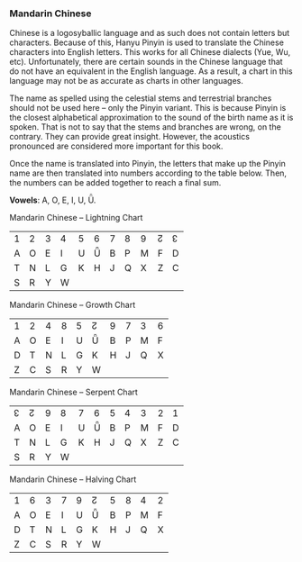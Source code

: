 ### <span id="anchor-25"></span>Mandarin Chinese

Chinese is a logosyballic language and as such does not contain letters
but characters. Because of this, Hanyu Pinyin is used to translate the
Chinese characters into English letters. This works for all Chinese
dialects (Yue, Wu, etc). Unfortunately, there are certain sounds in the
Chinese language that do not have an equivalent in the English language.
As a result, a chart in this language may not be as accurate as charts
in other languages. 

The name as spelled using the celestial stems and terrestrial branches
should not be used here – only the Pinyin variant. This is because
Pinyin is the closest alphabetical approximation to the sound of the
birth name as it is spoken. That is not to say that the stems and
branches are wrong, on the contrary. They can provide great insight.
However, the acoustics pronounced are considered more important for this
book.

Once the name is translated into Pinyin, the letters that make up the
Pinyin name are then translated into numbers according to the table
below. Then, the numbers can be added together to reach a final sum. 

**Vowels**: A, O, E, I, U, Ǖ.

Mandarin Chinese – Lightning Chart

|   |   |   |   |   |   |   |   |   |   |   |
| - | - | - | - | - | - | - | - | - | - | - |
| 1 | 2 | 3 | 4 | 5 | 6 | 7 | 8 | 9 | ↊ | ↋ |
| A | O | E | I | U | Ǖ | B | P | M | F | D |
| T | N | L | G | K | H | J | Q | X | Z | C |
| S | R | Y | W |   |   |   |   |   |   |   |

Mandarin Chinese – Growth Chart

|   |   |   |   |   |   |   |   |   |   |
| - | - | - | - | - | - | - | - | - | - |
| 1 | 2 | 4 | 8 | 5 | ↊ | 9 | 7 | 3 | 6 |
| A | O | E | I | U | Ǖ | B | P | M | F |
| D | T | N | L | G | K | H | J | Q | X |
| Z | C | S | R | Y | W |   |   |   |   |

Mandarin Chinese – Serpent Chart

|   |   |   |   |   |   |   |   |   |   |   |
| - | - | - | - | - | - | - | - | - | - | - |
| ↋ | ↊ | 9 | 8 | 7 | 6 | 5 | 4 | 3 | 2 | 1 |
| A | O | E | I | U | Ǖ | B | P | M | F | D |
| T | N | L | G | K | H | J | Q | X | Z | C |
| S | R | Y | W |   |   |   |   |   |   |   |

Mandarin Chinese – Halving Chart

|   |   |   |   |   |   |   |   |   |   |
| - | - | - | - | - | - | - | - | - | - |
| 1 | 6 | 3 | 7 | 9 | ↊ | 5 | 8 | 4 | 2 |
| A | O | E | I | U | Ǖ | B | P | M | F |
| D | T | N | L | G | K | H | J | Q | X |
| Z | C | S | R | Y | W |   |   |   |   |

